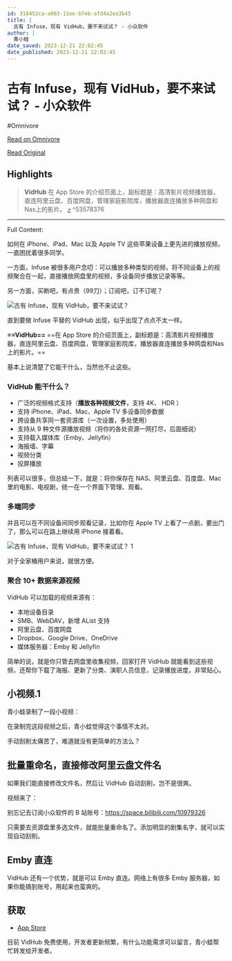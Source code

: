 ```yaml
---
id: 318452ca-a083-11ee-b7eb-afd4a2ea3b45
title: |
  古有 Infuse，现有 VidHub，要不来试试？ - 小众软件
author: |
  青小蛙
date_saved: 2023-12-21 22:02:45
date_published: 2023-12-21 22:02:45
---
```


# 古有 Infuse，现有 VidHub，要不来试试？ - 小众软件
#Omnivore

[Read on Omnivore](https://omnivore.app/me/infuse-vid-hub-18c8fcc5654)

[Read Original](https://www.appinn.com/vidhub-video-player/)

## Highlights

> **VidHub** 在 App Store 的介绍页面上，副标题是：高清影片视频播放器，直连阿里云盘、百度网盘，管理家庭影院库，播放器直连播放多种网盘和Nas上的影片。 [⤴️](https://omnivore.app/me/infuse-vid-hub-18c8fcc5654#53578376-27a1-4f4b-ada2-951391504df7)  ^53578376


--- 

Full Content: 

如何在 iPhone、iPad、Mac 以及 Apple TV 这些苹果设备上更先进的播放视频，一直困扰着很多同学。

一方面，Infuse 被很多用户念叨：可以播放多种类型的视频，将不同设备上的视频聚合在一起，直接播放网盘里的视频，多设备同步播放记录等等。

另一方面，买断吧，有点贵（99刀）；订阅吧，订不订呢？

![古有 Infuse，现有 VidHub，要不来试试？](https://proxy-prod.omnivore-image-cache.app/1608x700,su2aEHPCFjAy4bQOZ168rZzaFXnLpRbNW8H8YsOHP6yw/https://www.appinn.com/wp-content/uploads/2023/12/Appinn-feature-images-2.jpg "古有 Infuse，现有 VidHub，要不来试试？ 1")

直到要做 Infuse 平替的 VidHub 出现，似乎出现了点点不太一样。

**==VidHub==** ==在 App Store 的介绍页面上，副标题是：高清影片视频播放器，直连阿里云盘、百度网盘，管理家庭影院库，播放器直连播放多种网盘和Nas上的影片。==

基本上说清楚了它能干什么，当然也不止这些。

### VidHub 能干什么？

* 广泛的视频格式支持（**播放各种视频文件**，支持 4K、 HDR ）
* 支持 iPhone、iPad、Mac、Apple TV 多设备同步数据
* 跨设备共享同一套资源库（一次设置，多处使用）
* 支持从 9 种文件源播放视频（将你的各处资源一网打尽，后面细说）
* 支持载入媒体库（Emby、Jellyfin）
* 海报墙、字幕
* 视频分类
* 投屏播放

列表可以很多，但总结一下，就是：将你保存在 NAS、阿里云盘、百度盘、Mac 里的电影、电视剧，统一在一个界面下管理、观看。

### 多端同步

并且可以在不同设备间同步观看记录，比如你在 Apple TV 上看了一点剧，要出门了，那么可以在路上继续用 iPhone 接着看。

![古有 Infuse，现有 VidHub，要不来试试？ 1](https://proxy-prod.omnivore-image-cache.app/1588x879,slc56Tl0rpR29LwZEzhxQqX5Buiqs7kd8ne8-3dYC65U/https://www.appinn.com/wp-content/uploads/2023/12/Appinn-2023-12-21-15.28.19@2x.jpg "古有 Infuse，现有 VidHub，要不来试试？ 2")

对于全家桶用户来说，就很方便。

### 聚合 10+ 数据来源视频

VidHub 可以加载的视频来源有：

* 本地设备目录
* SMB、WebDAV，新增 AList 支持
* 阿里云盘、百度网盘
* Dropbox、Google Drive、OneDrive
* 媒体服务器：Emby 和 Jellyfin

简单的说，就是你只管去网盘里收集视频，回家打开 VidHub 就能看到这些视频，还帮你下载了海报、更新了分类、演职人员信息，记录播放进度，非常贴心。

## 小视频.1

青小蛙录制了一段小视频：

在录制完这段视频之后，青小蛙觉得这个事情不太对。

手动刮削太痛苦了，难道就没有更简单的方法么？

## 批量重命名，直接修改阿里云盘文件名

如果我们能直接修改文件名，然后让 VidHub 自动刮削，岂不是很爽。

视频来了：

别忘记去订阅小众软件的 B 站账号：<https://space.bilibili.com/10979326>

只需要去资源盘里多选文件，就能批量重命名了。添加明显的剧集名字，就可以实现自动刮削。

## Emby 直连

VidHub 还有一个优势，就是可以 Emby 直连。网络上有很多 Emby 服务器，如果你能搞到账号，用起来也蛮爽的。

## 获取

* [App Store](https://apps.apple.com/cn/app/vidhub-%E9%AB%98%E6%B8%85%E5%BD%B1%E7%89%87%E8%A7%86%E9%A2%91%E6%92%AD%E6%94%BE%E5%99%A8-%E7%9B%B4%E8%BF%9E%E9%98%BF%E9%87%8C%E4%BA%91%E7%9B%98-%E7%99%BE%E5%BA%A6%E7%BD%91%E7%9B%98/id1659622164)

目前 VidHub 免费使用，开发者更新频繁，有什么功能需求可以留言，青小蛙帮忙转发给开发者。
